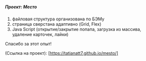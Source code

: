 ##### _Проект: Место_

1. файловая структура организована по БЭМу
2. страница сверстана адаптивно (Grid, Flex)
3. Java Script (открытие/закрытие попапа, загрузка из массива, удаление карточек, лайки)


Спасибо за этот опыт!

 (Ссылка на проект): [https://tatianatt7.github.io/mesto/]

